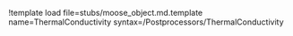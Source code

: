 !template load file=stubs/moose_object.md.template name=ThermalConductivity syntax=/Postprocessors/ThermalConductivity
